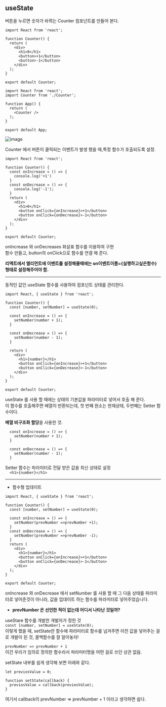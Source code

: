 ## useState  

버튼을 누르면 숫자가 바뀌는 Counter 컴포넌트를 만들어 본다.  
```
import React from 'react';

function Counter() {
  return (
    <div>
      <h1>0</h1>
      <button>+1</button>
      <button>-1</button>
    </div>
  );
}

export default Counter;
```

```
import React from 'react';
import Counter from './Counter';

function App() {
  return (
    <Counter />
  );
}

export default App;
```

![image](https://user-images.githubusercontent.com/97012561/197100155-77f35fa5-9ce6-4cf6-adb4-ff4d35db34d1.png)

Counter 에서 버튼이 클릭되는 이벤트가 발생 했을 때,특정 함수가 호출되도록 설정.  

```
import React from 'react';

function Counter() {
  const onIncrease = () => {
    console.log('+1')
  }
  const onDecrease = () => {
    console.log('-1');
  }
  return (
    <div>
      <h1>0</h1>
      <button onClick={onIncrease}>+1</button>
      <button onClick={onDecrease}>-1</button>
    </div>
  );
}

export default Counter;
```

onIncrease 와 onDecreases 화살표 함수를 이용하여 구현  
함수 만들고, button의 onClick으로 함수를 연결 해 준다.  

**리액트에서 엘리먼트에 이벤트를 설정해줄때에는 on이벤트이름={실행하고싶은함수} 형태로 설정해주어야 함.**

<hr>

동적인 값인 useState 함수를 사용하여 컴포넌트 상태를 관리한다.  
```
import React, { useState } from 'react';

function Counter() {
  const [number, setNumber] = useState(0);

  const onIncrease = () => {
    setNumber(number + 1);
  }

  const onDecrease = () => {
    setNumber(number - 1);
  }

  return (
    <div>
      <h1>{number}</h1>
      <button onClick={onIncrease}>+1</button>
      <button onClick={onDecrease}>-1</button>
    </div>
  );
}

export default Counter;
```

useState 를 사용 할 때에는 상태의 기본값을 파라미터로 넣어서 호출 해 준다.  
이 함수를 호출해주면 배열이 반환되는데, 첫 번째 원소는 현재상태, 두번째는 Setter 함수이다.  

**배열 비구조화 할당**을 사용한 것.  
```
  const onIncrease = () => {
    setNumber(number + 1);
  }

  const onDecrease = () => {
    setNumber(number - 1);
  }
```

Setter 함수는 파라미터로 전달 받은 값을 최신 상태로 설정  
`  <h1>{number}</h1>`

<hr>

* 함수형 업데이트      

```
import React, { useState } from 'react';

function Counter() {
  const [number, setNumber] = useState(0);
  
  const onIncrease = () => {
    setNumber(prevNumber =>prevNumber +1);
  }
  const onDecrease = () => {
    setNumber(prevNumber =>prevNumber -1);
  }
  return (
    <div>
      <h1>{number}</h1>
      <button onClick={onIncrease}>+1</button>
      <button onClick={onDecrease}>-1</button>
    </div>
  );
}

export default Counter;

```  

onIncrease 와 onDecrease 에서 setNumber 를 사용 할 때 그 다음 상태를 파라미터로 넣어준것이 아니라, 값을 업데이트 하는 함수를 파라미터로 넣어주었습니다.   

* **prevNumber 은 선언한 적이 없는데 어디서 나타난 것일까?**    

useStare 함수를 개발한 개발자가 정한 것    
`const [number, setNumber] = useState(0);`    
이렇게 했을 때, setState란 함수에 파라미터로 함수를 넘겨주면 이전 값을 넣어주는 걸로 개발이 된 것, 콜백함수를 잘 알아놓자!  

`prevNumber => prevNumber + 1`  
이건 우리가 임의로 정의한 함수라서 파라미터명을 어떤 걸로 쓰던 상관 없음.      

setState 내부를 쉽게 생각해 보면 아래와 같다.   

```
let previosValue = 0;

function setState(callback) {
  previosValue = callback(previosValue);
}
```   

여기서 callback이 prevNumber => prevNumber + 1 이라고 생각하면 쉽다.   





